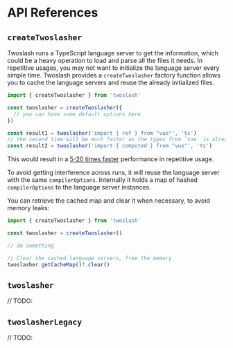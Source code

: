 # API References

## `createTwoslasher`

Twoslash runs a TypeScript language server to get the information, which could be a heavy operation to load and parse all the files it needs. In repetitive usages, you may not want to initialize the language server every simple time. Twoslash provides a `createTwoslasher` factory function allows you to cache the language servers and reuse the already initialized files.

```ts
import { createTwoslasher } from 'twoslash'

const twoslasher = createTwoslasher({
  // you can have some default options here
})

const result1 = twoslasher('import { ref } from "vue"', 'ts')
// the second time will be much faster as the types from `vue` is already
const result2 = twoslasher('import { computed } from "vue"', 'ts')
```

This would result in a [5-20 times faster](#benchmark) performance in repetitive usage.

To avoid getting interference across runs, it will reuse the language server with the same `compilerOptions`. Internally it holds a map of hashed `compilerOptions` to the language server instances.

You can retrieve the cached map and clear it when necessary, to avoid memory leaks:

```ts
import { createTwoslasher } from 'twoslash'

const twoslasher = createTwoslasher()

// do something

// Clear the cached language servers, free the memory
twoslasher.getCacheMap()?.clear()
```

## `twoslasher`

// TODO:

## `twoslasherLegacy`

// TODO:
